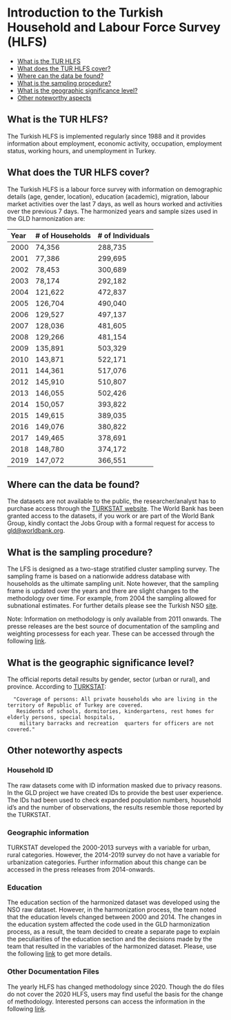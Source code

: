 # Introduction to the Turkish Household and Labour Force Survey (HLFS)

- [What is the TUR HLFS](#what-is-the-tur-hlfs)
- [What does the TUR HLFS cover?](#what-does-the-tur-hlfs-cover)
- [Where can the data be found?](#where-can-the-data-be-found)
- [What is the sampling procedure?](#what-is-the-sampling-procedure)
- [What is the geographic significance level?](#what-is-the-geographic-significance-level)
- [Other noteworthy aspects](#other-noteworthy-aspects)


## What is the TUR HLFS?

The Turkish HLFS is implemented regularly since 1988  and it provides information about employment, economic activity, occupation, employment status, working hours, and unemployment in Turkey. 

## What does the TUR HLFS cover?

The Turkish HLFS is a labour force survey with information on demographic details (age, gender, location), education (academic), migration, labour market activities over the last 7 days, as well as hours worked and activities over the previous 7 days. The harmonized years and sample sizes used in the GLD harmonization are:

| Year	| # of Households	| # of Individuals	|
| :-------	| :--------		| :--------	 	|
| 2000	| 74,356	| 288,735	|
| 2001	| 77,386	| 299,695	|
| 2002	| 78,453	| 300,689	|
| 2003	| 78,174	| 292,182	|
| 2004	| 121,622	| 472,837	|
| 2005	| 126,704	| 490,040	|
| 2006	| 129,527	| 497,137	|
| 2007	| 128,036	| 481,605	|
| 2008	| 129,266	| 481,154   |
| 2009	| 135,891	| 503,329	|
| 2010	| 143,871	| 522,171	|
| 2011	| 144,361	| 517,076	|
| 2012	| 145,910	| 510,807 |
| 2013	| 146,055	| 502,426 |
| 2014	| 150,057	| 393,822 |
| 2015	| 149,615	| 389,035 |
| 2016	| 149,076	| 380,822 |
| 2017	| 149,465	| 378,691 |
| 2018	| 148,780	| 374,172 |
| 2019	| 147,072	| 366,551 |

## Where can the data be found?

The datasets are not available to the public, the researcher/analyst has to purchase access through the [TURKSTAT website](https://www.tuik.gov.tr/Kurumsal/Mikro_Veri). The World Bank has been granted access to the datasets, if you work or are part of the World Bank Group, kindly contact the Jobs Group with a formal request for access to [gld@worldbank.org](gld@worldbank.org).

## What is the sampling procedure?

The LFS is designed as a two-stage stratified cluster sampling survey. The sampling frame is based on a nationwide address database with households as the ultimate sampling unit. Note however, that the sampling frame is updated over the years and there are slight changes to the methodology over time. For example, from 2004 the sampling allowed for subnational estimates. For further details please see the Turkish NSO [site](https://www.tuik.gov.tr/).

Note: Information on methodology is only available from 2011 onwards. The presse releases are the best source of documentation of the sampling and weighting processess for each year. These can be accessed through the following [link](https://data.tuik.gov.tr/Kategori/GetKategori?p=istihdam-issizlik-ve-ucret-108&dil=2).

## What is the geographic significance level?

The official reports detail results by gender, sector (urban or rural), and province. According to [TURKSTAT](https://data.tuik.gov.tr/Bulten/Index?p=Labour-Force-Statistics-2020-37484&dil=2):
             
      "Coverage of persons: All private households who are living in the territory of Republic of Turkey are covered. 
       Residents of schools, dormitories, kindergartens, rest homes for elderly persons, special hospitals, 
        military barracks and recreation  quarters for officers are not covered."


## Other noteworthy aspects

### Household ID

The raw datasets come with ID information masked due to privacy reasons. In the GLD project we have created IDs to provide the best user experience. The IDs had been used to check expanded population numbers, household id’s and the number of  observations, the results resemble those reported by the TURKSTAT.

### Geographic information

TURKSTAT developed the 2000-2013 surveys with a variable for urban, rural categories. However, the 2014-2019 survey do not have a variable for urbanization categories. Further information about this change can be accessed in the press releases from 2014-onwards.

### Education 

The education section of the harmonized dataset was developed using the NSO raw dataset. However, in the harmonization process, the team noted that the education levels changed between 2000 and 2014. The changes in the education system affected the code used in the GLD harmonization process, as a result, the team decided to create a separate page to explain the peculiarities of the education section and the decisions made by the team that resulted in the variables of the harmonized dataset. Please, use the following [link](/Support_Country_Survey_Details_TUR_HLFS_education.md) to get more details.

### Other Documentation Files 
The yearly HLFS has changed methodology since 2020. Though the do files do not cover the 2020 HLFS, users may find useful the basis for the change of methodology. Interested persons can access the information in the following [link](https://www.tuik.gov.tr/indir/metodolojikDokumanlar/hia_metod_en.pdf). 


